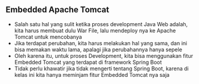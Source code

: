 ## Embedded Apache Tomcat
* Salah satu hal yang sulit ketika proses development Java Web adalah, kita harus membuat dulu War File, lalu mendeploy nya ke Apache Tomcat untuk mencobanya
* Jika terdapat perubahan, kita harus melakukan hal yang sama, dan ini bisa memakan waktu lama, apalagi jika perubahannya hanya sepele
* Oleh karena itu, untuk proses Development, kita bisa menggunakan fitur Embedded Tomcat yang terdapat di framework Spring Boot
* Tidak perlu khawatir jika tidak mengerti tentang Spring Boot, karena di kelas ini kita hanya meminjam fitur Embedded Tomcat nya saja
